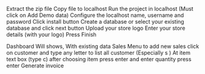 Extract the zip file
Copy file to localhost
Run the project in localhost (Must click on Add Demo data)
Configure the localhost name, username and password
Click install button
Create a database or select your existing database and click next button
Upload your store logo
Enter your store details (with your logo)
Press Finish


Dashboard Will shows, With existing data
Sales Menu to add new sales
click on customer and type any letter to list all customer (Especially s )
At item text box (type c) 
after choosing item press enter and enter quantity press enter
Generate invoice
